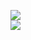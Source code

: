 [![](https://img.shields.io/badge/Made%20With-Github%20Spray-lightgrey.svg?style=for-the-badge&logo=github)](https://github.com/Annihil/github-spray#14677)  
[![](https://i.imgur.com/2DrTn0Z.gif)](https://github.com/Annihil/github-spray)